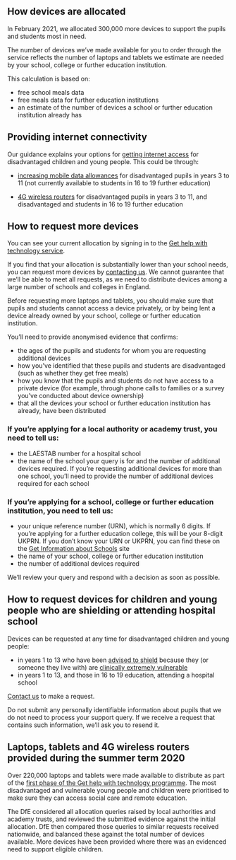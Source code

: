 ## How devices are allocated

In February 2021, we allocated 300,000 more devices to support the pupils and students most in need.

The number of devices we’ve made available for you to order through the service reflects the number of laptops and tablets we estimate are needed by your school, college or further education institution.

This calculation is based on:

* free school meals data
* free meals data for further education institutions
* an estimate of the number of devices a school or further education institution already has

## Providing internet connectivity

Our guidance explains your options for [getting internet access](https://get-help-with-tech.education.gov.uk/internet-access) for disadvantaged children and young people. This could be through:

* [increasing mobile data allowances](/about-increasing-mobile-data) for disadvantaged pupils in years 3 to 11 (not currently available to students in 16 to 19 further education)

* [4G wireless routers](/how-to-request-4g-wireless-routers) for disadvantaged pupils in years 3 to 11, and disadvantaged and students in 16 to 19 further education 

## How to request more devices

You can see your current allocation by signing in to the [Get help with technology service](https://get-help-with-tech.education.gov.uk/sign-in).

If you find that your allocation is substantially lower than your school needs, you can request more devices by [contacting us](https://get-help-with-tech.education.gov.uk/get-support). We cannot guarantee that we’ll be able to meet all requests, as we need to distribute devices among a large number of schools and colleges in England.

Before requesting more laptops and tablets, you should make sure that pupils and students cannot access a device privately, or by being lent a device already owned by your school, college or further education institution.

You’ll need to provide anonymised evidence that confirms:

* the ages of the pupils and students for whom you are requesting additional devices
* how you’ve identified that these pupils and students are disadvantaged (such as whether they get free meals)
* how you know that the pupils and students do not have access to a private device (for example, through phone calls to families or a survey you’ve conducted about device ownership)
* that all the devices your school or further education institution has already, have been distributed

### If you’re applying for a local authority or academy trust, you need to tell us:

* the LAESTAB number for a hospital school
* the name of the school your query is for and the number of additional devices required. If you’re requesting additional devices for more than one school, you’ll need to provide the number of additional devices required for each school

### If you’re applying for a school, college or further education institution, you need to tell us:

* your unique reference number (URN), which is normally 6 digits. If you’re applying for a further education college, this will be your 8-digit UKPRN. If you don’t know your URN or UKPRN, you can find these on the [Get Information about Schools](https://get-information-schools.service.gov.uk/) site
* the name of your school, college or further education institution
* the number of additional devices required

We’ll review your query and respond with a decision as soon as possible.

## How to request devices for children and young people who are shielding or attending hospital school

Devices can be requested at any time for disadvantaged children and young people:

* in years 1 to 13 who have been [advised to shield](https://www.gov.uk/government/publications/guidance-on-shielding-and-protecting-extremely-vulnerable-persons-from-covid-19/guidance-on-shielding-and-protecting-extremely-vulnerable-persons-from-covid-19) because they (or someone they live with) are [clinically extremely vulnerable](https://www.gov.uk/government/publications/guidance-on-shielding-and-protecting-extremely-vulnerable-persons-from-covid-19/guidance-on-shielding-and-protecting-extremely-vulnerable-persons-from-covid-19#cev)
* in years 1 to 13, and those in 16 to 19 education, attending a hospital school

[Contact us](https://get-help-with-tech.education.gov.uk/get-support) to make a request. 

Do not submit any personally identifiable information about pupils that we do not need to process your support query. If we receive a request that contains such information, we’ll ask you to resend it.


## Laptops, tablets and 4G wireless routers provided during the summer term 2020

Over 220,000 laptops and tablets were made available to distribute as part of the [first phase of the Get help with technology programme](https://www.gov.uk/guidance/laptops-tablets-and-4g-wireless-routers-provided-during-coronavirus-covid-19). The most disadvantaged and vulnerable young people and children were prioritised to make sure they can access social care and remote education.

The DfE considered all allocation queries raised by local authorities and academy trusts, and reviewed the submitted evidence against the initial allocation. DfE then compared those queries to similar requests received nationwide, and balanced these against the total number of devices available. More devices have been provided where there was an evidenced need to support eligible children.
